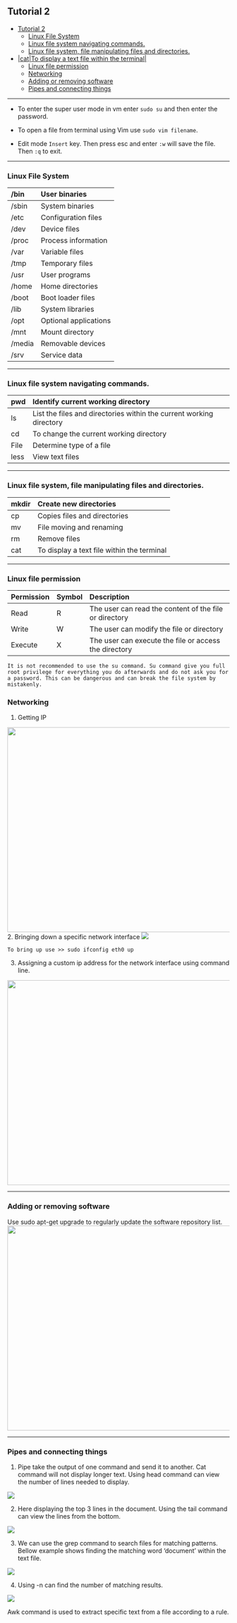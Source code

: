 ## Tutorial 2
- [Tutorial 2](#tutorial-2)
  - [Linux File System](#linux-file-system)
  - [Linux file system navigating commands.](#linux-file-system-navigating-commands)
  - [Linux file system, file manipulating files and directories.](#linux-file-system-file-manipulating-files-and-directories)
- [|cat|To display a text file within the terminal|](#catto-display-a-text-file-within-the-terminal)
  - [Linux file permission](#linux-file-permission)
  - [Networking](#networking)
  - [Adding or removing software](#adding-or-removing-software)
  - [Pipes and connecting things](#pipes-and-connecting-things)

----------

* To enter the super user mode in vm enter
`sudo su` and then enter the password.

* To open a file from terminal using Vim use `sudo vim filename`. 

* Edit mode `Insert` key. Then press esc and enter `:w` will save the file. Then `:q` to exit.

----------

### Linux File System

|/bin|User binaries|
|:----|:----|
|/sbin|System binaries|
|/etc|Configuration files|
|/dev|Device files|
|/proc|Process information|
|/var|Variable files|
|/tmp|Temporary files|
|/usr |User programs|
|/home|Home directories|
|/boot|Boot loader files|
|/lib|System libraries|
|/opt|Optional applications|
|/mnt|Mount directory|
|/media |Removable devices|
|/srv|Service data|

----------


### Linux file system navigating commands.
|pwd|Identify current working directory|
|:----|:----|
|ls|List the files and directories within the current working directory|
|cd|To change the current working directory|
|File|Determine type of a file|
|less|View text files|

----------

### Linux file system, file manipulating files and directories.
|mkdir|Create new directories|
|:----|:----|
|cp|Copies files and directories|
|mv|File moving and renaming|
|rm|Remove files|
|cat|To display a text file within the terminal|
----------
### Linux file permission
|Permission|Symbol|Description|
|:----|:----|:----|
|Read|R|The user can read the content of the file or directory|
|Write|W|The user can modify the file or directory|
|Execute|X|The user can execute the file or access the directory|

`It is not recommended to use the su command. Su command give you full root privilege for everything you do afterwards and do not ask you for a password. This can be dangerous and can break the file system by mistakenly.`

### Networking
1. Getting IP
<img src="https://github.com/mr-desilva/6COSC019C-Cyber-Security/blob/main/Tutorial%202/images/img1.png" width="712" height="465">
2. Bringing down a specific network interface
<img src="https://github.com/mr-desilva/6COSC019C-Cyber-Security/blob/main/Tutorial%202/images/img2.png">

    To bring up use >> sudo ifconfig eth0 up
3. Assigning a custom ip address for the network interface using command line.
<img src="https://github.com/mr-desilva/6COSC019C-Cyber-Security/blob/main/Tutorial%202/images/img3.png" width="712" height="465">

----------

### Adding or removing software

Use sudo apt-get upgrade to regularly update the software repository list.
<img src="https://github.com/mr-desilva/6COSC019C-Cyber-Security/blob/main/Tutorial%202/images/img4.png" width="712" height="465">

----------

### Pipes and connecting things
1. Pipe take the output of one command and send it to another.
Cat command will not display longer text. Using head command can view the number of lines needed to display.

<img src="https://github.com/mr-desilva/6COSC019C-Cyber-Security/blob/main/Tutorial%202/images/img5.png">

2. Here displaying the top 3 lines in the document.
Using the tail command can view the lines from the bottom.
 
<img src="https://github.com/mr-desilva/6COSC019C-Cyber-Security/blob/main/Tutorial%202/images/img6.png">

3. We can use the grep command to search files for matching patterns.
Bellow example shows finding the matching word ‘document’ within the text file.

<img src="https://github.com/mr-desilva/6COSC019C-Cyber-Security/blob/main/Tutorial%202/images/img7.png">

4. Using -n can find the number of matching results.

<img src="https://github.com/mr-desilva/6COSC019C-Cyber-Security/blob/main/Tutorial%202/images/img8.png">

Awk command is used to extract specific text from a file according to a rule.
